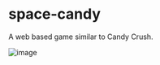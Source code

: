 # space-candy
A web based game similar to Candy Crush.

![image](https://user-images.githubusercontent.com/94862735/195342753-0f255801-2a18-4e78-b6c5-f84c37a3cf49.png)
